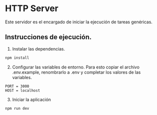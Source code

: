# HTTP Server

Este servidor es el encargado de iniciar la ejecución de tareas genéricas.

## Instrucciones de ejecución.

1. Instalar las dependencias.

```bash
npm install
```

2. Configurar las variables de entorno. Para esto copiar el archivo .env.example, renombrarlo a .env y completar los valores de las variables.

```
PORT = 3000
HOST = localhost
```

3. Iniciar la aplicación

```bash
npm run dev
```
